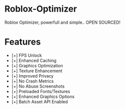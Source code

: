 # Roblox-Optimizer
Roblox Optimizer, powerfull and simple.. OPEN SOURCED!

# Features
- [+] FPS Unlock
- [+] Enhanced Caching
- [+] Graphics Optimization
- [+] Texture Enhancement
- [+] Improved Privacy
- [+] No Crash Metrics
- [+] No Abuse Screenshots
- [+] Preloaded Fonts/Textures
- [+] Enhanced Graphics Options
- [+] Batch Asset API Enabled
